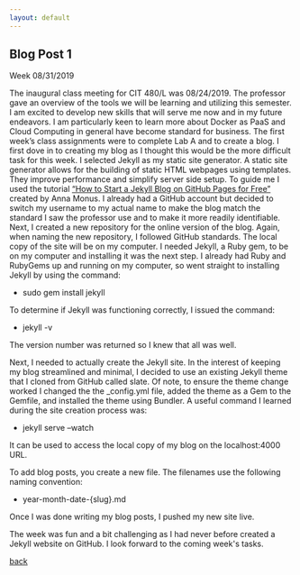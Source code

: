 ```yaml
---
layout: default
---
```


## Blog Post 1

Week 08/31/2019

The inaugural class meeting for CIT 480/L was 08/24/2019. The professor gave an overview of the tools we will be learning and utilizing this semester. I am excited to develop new skills that will serve me now and in my future endeavors. I am particularly keen to learn more about Docker as PaaS and Cloud Computing in general have become standard for business. 
The first week’s class assignments were to complete Lab A and to create a blog. I first dove in to creating my blog as I thought this would be the more difficult task for this week. I selected Jekyll as my static site generator. A static site generator allows for the building of static HTML webpages using templates. They improve performance and simplify server side setup. To guide me I used the tutorial [“How to Start a Jekyll Blog on GitHub Pages for Free”](https://onextrapixel.com/start-jekyll-blog-github-pages-free/) created by Anna Monus. I already had a GitHub account but decided to switch my username to my actual name to make the blog match the standard I saw the professor use and to make it more readily identifiable. Next, I created a new repository for the online version of the blog. Again, when naming the new repository, I followed GitHub standards. The local copy of the site will be on my computer. I needed Jekyll, a Ruby gem, to be on my computer and installing it was the next step. I already had Ruby and RubyGems up and running on my computer, so went straight to installing Jekyll by using the command:

-	sudo gem install jekyll  

To determine if Jekyll was functioning correctly, I issued the command:

-	jekyll -v

The version number was returned so I knew that all was well. 

Next, I needed to actually create the Jekyll site. In the interest of keeping my blog streamlined and minimal, I decided to use an existing Jekyll theme that I cloned from GitHub called slate. Of note, to ensure the theme change worked I changed the the \_config.yml file, added the theme as a Gem to the Gemfile, and installed the theme using Bundler. A useful command I learned during the site creation process was:

-	jekyll serve –watch

It can be used to access the local copy of my blog on the localhost:4000 URL.

To add blog posts, you create a new file. The filenames use the following naming convention:

-	year-month-date-{slug}.md

Once I was done writing my blog posts, I pushed my new site live. 

The week was fun and a bit challenging as I had never before created a Jekyll website on GitHub. I look forward to the coming week's tasks. 


[back](./)
